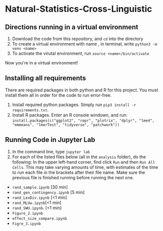 # Natural-Statistics-Cross-Linguistic

## Directions running in a virtual environment

1) Download the code from this repository, and ```cd``` into the directory
2) To create a virtual environment with name <name>, in terminal, write ```python3 -m venv <name>```
3) To activate the virutal environment, run ```source <name>/bin/activate```

Now you're in a virtual environment!
  
## Installing all requirements
There are required packages in both python and R for this project. You must install them all in order for the code to run error-free.  
  
  1) Install required python packages. Simply run `pip3 install -r requirements.txt`.
  2) Install R packages. Enter an R console windown, and run: ```install.packages(c("ggplot2", "repr", "plotrix", "dplyr", "lme4", "emmeans", "lmerTest", "tidyverse", "patchwork"))```
 
  
## Running Code in Jupyter Lab
  
  1) In the command line, type ```jupyter lab```
  2) For each of the listed files below (all in the `analysis` folder), do the following: In the upper left-hand corner, find click `Run` and then `Run All Cells`. This may take varying amounts of time, with estimates of the time to run each file in the brackets after their file name. Make sure the previous file is finished running before running the next one.

- `rand_sample.ipynb` [30 min]
- `rand_gen_contingency.ipynb` [5 min]
- `rand_LexDiv.ipynb` [<1 min]
- `rand_MLUw.ipynb`[<1 min]
- `rand_SWU.ipynb`. [<1 min]
- `Figure_2.ipynb`
- `effect_size_compare.ipynb`
- `Figre_3.ipynb`
